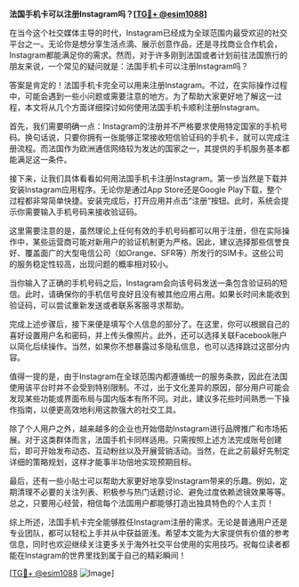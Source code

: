 **法国手机卡可以注册Instagram吗？[[TG💪+ @esim1088](https://t.me/s/esim1088)]**

在当今这个社交媒体主导的时代，Instagram已经成为全球范围内最受欢迎的社交平台之一。无论你是想分享生活点滴、展示创意作品，还是寻找商业合作机会，Instagram都能满足你的需求。然而，对于许多刚到法国或者计划前往法国旅行的朋友来说，一个常见的疑问就是：法国手机卡可以注册Instagram吗？

答案是肯定的！法国手机卡完全可以用来注册Instagram。不过，在实际操作过程中，可能会遇到一些小问题或需要注意的地方。为了帮助大家更好地了解这一过程，本文将从几个方面详细探讨如何使用法国手机卡顺利注册Instagram。

首先，我们需要明确一点：Instagram的注册并不严格要求使用特定国家的手机号码。换句话说，只要你拥有一张能够正常接收短信验证码的手机卡，就可以完成注册流程。而法国作为欧洲通信网络较为发达的国家之一，其提供的手机服务基本都能满足这一条件。

接下来，让我们具体看看如何用法国手机卡注册Instagram。第一步当然是下载并安装Instagram应用程序。无论你是通过App Store还是Google Play下载，整个过程都非常简单快捷。安装完成后，打开应用并点击“注册”按钮。此时，系统会提示你需要输入手机号码来接收验证码。

这里需要注意的是，虽然理论上任何有效的手机号码都可以用于注册，但在实际操作中，某些运营商可能对新用户的验证机制更为严格。因此，建议选择那些信誉良好、覆盖面广的大型电信公司（如Orange、SFR等）所发行的SIM卡。这些公司的服务稳定性较高，出现问题的概率相对较小。

当你输入了正确的手机号码之后，Instagram会向该号码发送一条包含验证码的短信。此时，请确保你的手机信号良好且没有被其他应用占用。如果长时间未能收到验证码，可以尝试重新发送或者联系客服寻求帮助。

完成上述步骤后，接下来便是填写个人信息的部分了。在这里，你可以根据自己的喜好设置用户名和密码，并上传头像照片。此外，还可以选择关联Facebook账户以简化后续操作。当然，如果你不想暴露过多隐私信息，也可以选择跳过这部分内容。

值得一提的是，由于Instagram在全球范围内都遵循统一的服务条款，因此在法国使用该平台时并不会受到特别限制。不过，出于文化差异的原因，部分用户可能会发现某些功能或界面布局与国内版本有所不同。对此，建议多花些时间熟悉一下操作指南，以便更高效地利用这款强大的社交工具。

除了个人用户之外，越来越多的企业也开始借助Instagram进行品牌推广和市场拓展。对于这类群体而言，法国手机卡同样适用。只需按照上述方法完成账号创建后，即可开始发布动态、互动粉丝以及开展营销活动。当然，在此之前最好先制定详细的策略规划，这样才能事半功倍地实现预期目标。

最后，还有一些小贴士可以帮助大家更好地享受Instagram带来的乐趣。例如，定期清理不必要的关注列表、积极参与热门话题讨论、避免过度依赖滤镜效果等等。总之，只要用心经营，相信每个法国用户都能够打造出独具特色的个人主页！

综上所述，法国手机卡完全能够胜任Instagram注册的需求。无论是普通用户还是专业团队，都可以轻松上手并从中获益匪浅。希望本文能为大家提供有价值的参考信息，同时也欢迎继续关注更多关于海外社交平台使用的实用技巧。祝每位读者都能在Instagram的世界里找到属于自己的精彩瞬间！

[[TG💪+ @esim1088](https://t.me/s/esim1088) ![Image](https://i.postimg.cc/4NQfJmqS/Snipaste-2025-05-13-00-14-12.png)]